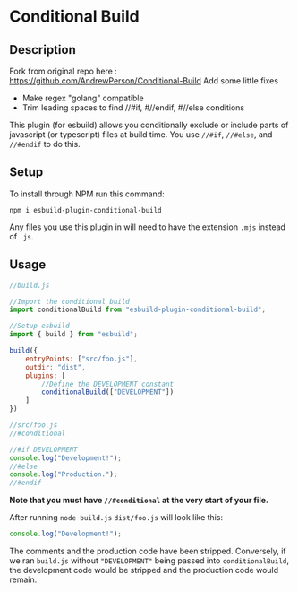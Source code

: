 # Conditional Build

## Description
Fork from original repo here : https://github.com/AndrewPerson/Conditional-Build
Add some little fixes
* Make regex "golang" compatible
* Trim leading spaces to find //#if, #//endif, #//else conditions

This plugin (for esbuild) allows you conditionally exclude or include parts of javascript (or typescript) files at build time. You use `//#if`, `//#else`, and `//#endif` to do this.

## Setup

To install through NPM run this command:
```
npm i esbuild-plugin-conditional-build
```

Any files you use this plugin in will need to have the extension `.mjs` instead of `.js`.

## Usage

```js
//build.js

//Import the conditional build
import conditionalBuild from "esbuild-plugin-conditional-build";

//Setup esbuild
import { build } from "esbuild";

build({
    entryPoints: ["src/foo.js"],
    outdir: "dist",
    plugins: [
        //Define the DEVELOPMENT constant
        conditionalBuild(["DEVELOPMENT"])
    ]
})
```

```js
//src/foo.js
//#conditional

//#if DEVELOPMENT
console.log("Development!");
//#else
console.log("Production.");
//#endif
```

**Note that you must have `//#conditional` at the very start of your file.**

After running `node build.js` `dist/foo.js` will look like this:
```js
console.log("Development!");
```

The comments and the production code have been stripped.
Conversely, if we ran `build.js` without `"DEVELOPMENT"` being passed into `conditionalBuild`, the development code would be stripped and the production code would remain.
